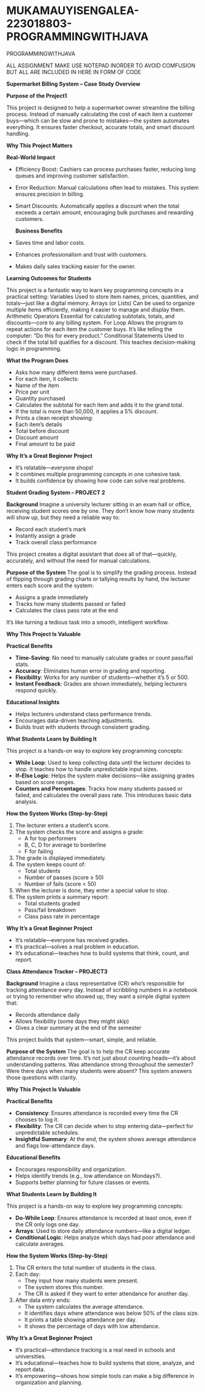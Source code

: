 # MUKAMAUYISENGALEA-223018803-PROGRAMMINGWITHJAVA
PROGRAMMINGWITHJAVA

ALL ASSIGNMENT MAKE USE NOTEPAD INORDER TO AVOID COMFUSION BUT ALL ARE INCLUDED IN HERE IN FORM OF CODE 

 
 
 
 **Supermarket Billing System – Case Study Overview**


**Purpose of the Project1**

This project is designed to help a supermarket owner streamline the billing process. Instead of manually calculating the cost of each item a customer buys—which can be slow and prone to mistakes—the system automates everything. It ensures faster checkout, accurate totals, and smart discount handling.


**Why This Project Matters**

**Real-World Impact**

- Efficiency Boost: Cashiers can process purchases faster, reducing long queues and improving customer satisfaction.
- Error Reduction: Manual calculations often lead to mistakes. This system ensures precision in billing.
- Smart Discounts: Automatically applies a discount when the total exceeds a certain amount, encouraging bulk purchases and rewarding customers.

  **Business Benefits**
- Saves time and labor costs.
- Enhances professionalism and trust with customers.
- Makes daily sales tracking easier for the owner.

 **Learning Outcomes for Students**

This project is a fantastic way to learn key programming concepts in a practical setting:
 Variables
Used to store item names, prices, quantities, and totals—just like a digital memory.
 Arrays (or Lists)
Can be used to organize multiple items efficiently, making it easier to manage and display them.
 Arithmetic Operators
Essential for calculating subtotals, totals, and discounts—core to any billing system.
 For Loop
Allows the program to repeat actions for each item the customer buys. It’s like telling the computer: “Do this for every product.”
 Conditional Statements
Used to check if the total bill qualifies for a discount. This teaches decision-making logic in programming.


**What the Program Does**

- Asks how many different items were purchased.
- For each item, it collects:
- Name of the item
- Price per unit
- Quantity purchased
- Calculates the subtotal for each item and adds it to the grand total.
- If the total is more than 50,000, it applies a 5% discount.
- Prints a clean receipt showing:
- Each item’s details
- Total before discount
- Discount amount
- Final amount to be paid

**Why It’s a Great Beginner Project**

- It’s relatable—everyone shops!
- It combines multiple programming concepts in one cohesive task.
- It builds confidence by showing how code can solve real problems.





**Student Grading System – PROJECT 2**

**Background**
Imagine a university lecturer sitting in an exam hall or office, receiving student scores one by one. They don’t know how many students will show up, but they need a reliable way to:
- Record each student’s mark
- Instantly assign a grade
- Track overall class performance

This project creates a digital assistant that does all of that—quickly, accurately, and without the need for manual calculations.



**Purpose of the System**
The goal is to simplify the grading process. Instead of flipping through grading charts or tallying results by hand, the lecturer enters each score and the system:
- Assigns a grade immediately
- Tracks how many students passed or failed
- Calculates the class pass rate at the end

It’s like turning a tedious task into a smooth, intelligent workflow.



**Why This Project Is Valuable**

**Practical Benefits**
- **Time-Saving**: No need to manually calculate grades or count pass/fail stats.
- **Accuracy**: Eliminates human error in grading and reporting.
- **Flexibility**: Works for any number of students—whether it’s 5 or 500.
- **Instant Feedback**: Grades are shown immediately, helping lecturers respond quickly.

**Educational Insights**
- Helps lecturers understand class performance trends.
- Encourages data-driven teaching adjustments.
- Builds trust with students through consistent grading.



**What Students Learn by Building It**

This project is a hands-on way to explore key programming concepts:

- **While Loop**: Used to keep collecting data until the lecturer decides to stop. It teaches how to handle unpredictable input sizes.
- **If–Else Logic**: Helps the system make decisions—like assigning grades based on score ranges.
- **Counters and Percentages**: Tracks how many students passed or failed, and calculates the overall pass rate. This introduces basic data analysis.



**How the System Works (Step-by-Step)**

1. The lecturer enters a student’s score.
2. The system checks the score and assigns a grade:
   - A for top performers
   - B, C, D for average to borderline
   - F for failing
3. The grade is displayed immediately.
4. The system keeps count of:
   - Total students
   - Number of passes (score ≥ 50)
   - Number of fails (score < 50)
5. When the lecturer is done, they enter a special value to stop.
6. The system prints a summary report:
   - Total students graded
   - Pass/fail breakdown
   - Class pass rate in percentage



**Why It’s a Great Beginner Project**
- It’s relatable—everyone has received grades.
- It’s practical—solves a real problem in education.
- It’s educational—teaches how to build systems that think, count, and report.

  



**Class Attendance Tracker – PROJECT3**

**Background**
Imagine a class representative (CR) who’s responsible for tracking attendance every day. Instead of scribbling numbers in a notebook or trying to remember who showed up, they want a simple digital system that:
- Records attendance daily
- Allows flexibility (some days they might skip)
- Gives a clear summary at the end of the semester

This project builds that system—smart, simple, and reliable.



**Purpose of the System**
The goal is to help the CR keep accurate attendance records over time. It’s not just about counting heads—it’s about understanding patterns. Was attendance strong throughout the semester? Were there days when many students were absent? This system answers those questions with clarity.




**Why This Project Is Valuable**

**Practical Benefits**
- **Consistency**: Ensures attendance is recorded every time the CR chooses to log it.
- **Flexibility**: The CR can decide when to stop entering data—perfect for unpredictable schedules.
- **Insightful Summary**: At the end, the system shows average attendance and flags low-attendance days.

**Educational Benefits**
- Encourages responsibility and organization.
- Helps identify trends (e.g., low attendance on Mondays?).
- Supports better planning for future classes or events.


**What Students Learn by Building It**

This project is a hands-on way to explore key programming concepts:

- **Do-While Loop**: Ensures attendance is recorded at least once, even if the CR only logs one day.
- **Arrays**: Used to store daily attendance numbers—like a digital ledger.
- **Conditional Logic**: Helps analyze which days had poor attendance and calculate averages.



 **How the System Works (Step-by-Step)**

1. The CR enters the total number of students in the class.
2. Each day:
   - They input how many students were present.
   - The system stores this number.
   - The CR is asked if they want to enter attendance for another day.
3. After data entry ends:
   - The system calculates the average attendance.
   - It identifies days where attendance was below 50% of the class size.
   - It prints a table showing attendance per day.
   - It shows the percentage of days with low attendance.



**Why It’s a Great Beginner Project**
- It’s practical—attendance tracking is a real need in schools and universities.
- It’s educational—teaches how to build systems that store, analyze, and report data.
- It’s empowering—shows how simple tools can make a big difference in organization and planning.




